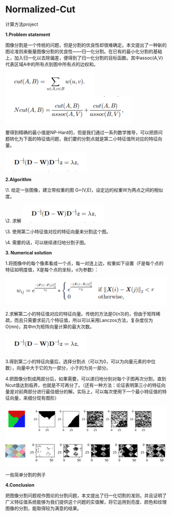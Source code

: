 # Normalized-Cut
计算方法project



**1.Problem statement**

​       图像分割是一个传统的问题，但是分割的优良性却很难确定。本文提出了一种新的图论准则来衡量图像分割的优良性——归一化分割。在已有的最小化分割的基础上，加入归一化以去除偏差，便得到了归一化分割的目标函数。其中assoc(A,V)代表区域A中的所有点到图中所有点的边权和。

![img](01.png)          ![img](02.png)

​    要得到精确的最小值是NP-Hard的，但是我们通过一系列数学推导，可以把原问题转化为下面的特征值问题，我们要的分割点就是第二小特征值所对应的特征向量。

![img](03.png)

 

**2.Algorithm**

\1. 给定一张图像，建立带权重的图 G=(V,E)，设定边的权重W为两点之间的相似度。

\2. 求解 ![img](04.png)

\3. 使用第二小特征值对应的特征向量来分割这个图。

\4. 需要的话，可以继续递归地分割子图。

 

**3. Numerical solution**

1.将图像中的每个像素看成一个点，每一对连上边，权重如下设置（F是每个点的特征如明度值，X是每个点的坐标，σ为参数）：

![img](05.png)

2.求解第二小的特征值对应的特征向量。传统的方法是O(n3)的，但由于矩阵稀疏，而且只需要求前几个特征值，所以可以采用Lanczos方法，复杂度仅为O(mn)，其中m为矩阵向量计算的最大次数。

![img](03.png)

3.得到第二小的特征向量后，选择分割点（可以为0，可以为向量元素的中位数），向量中大于它的为一部分，小于的为另一部分。

4.把图像分割成两部分后，如果需要，可以递归地分别对每个子图再次分割，直到Ncut值达到临界，也就是不可再分了。（还有一种方法：论证表明第三小的特征向量是对前两部分进行最佳细分的解。实际上，可以每次使用下一个最小特征值的特征向量，来细分现有图形）

 

![img](06.png)

一些简单分割的例子

 

 

**4.Conclusion**

​       把图像分割问题视作图论的分割问题，本文提出了归一化切割的准则，并且证明了广义特征值系统能够为我们提供这个问题的实值解，将它运用到亮度、颜色和纹理图像的分割，能取得较为满意的结果。